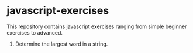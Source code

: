 # javascript-exercises
This repository contains javascript exercises ranging from simple beginner exercises to advanced.

1. Determine the largest word in a string.
